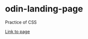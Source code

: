 # odin-landing-page

Practice of CSS

[Link to page](https://ye-htut-maung.github.io/odin-landing-page/)

